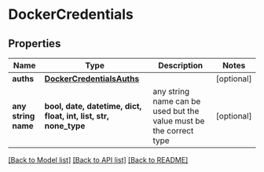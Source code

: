 # DockerCredentials


## Properties
Name | Type | Description | Notes
------------ | ------------- | ------------- | -------------
**auths** | [**DockerCredentialsAuths**](DockerCredentialsAuths.md) |  | [optional] 
**any string name** | **bool, date, datetime, dict, float, int, list, str, none_type** | any string name can be used but the value must be the correct type | [optional]

[[Back to Model list]](../README.md#documentation-for-models) [[Back to API list]](../README.md#documentation-for-api-endpoints) [[Back to README]](../README.md)


